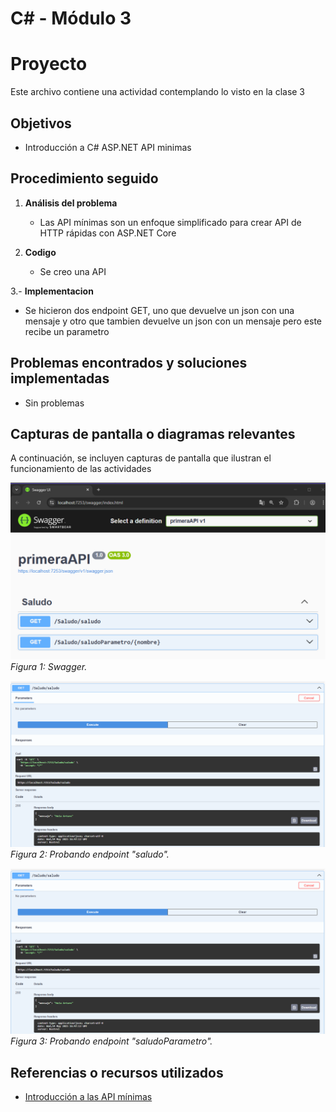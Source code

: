 # C# - Módulo 3

# Proyecto 

Este archivo contiene una actividad contemplando lo visto en la clase 3

## Objetivos 

- Introducción a C# ASP.NET API minimas 

## Procedimiento seguido

1. **Análisis del problema**  
   - Las API mínimas son un enfoque simplificado para crear API de HTTP rápidas con ASP.NET Core

2. **Codigo**  
   - Se creo una API

3.- **Implementacion**
   - Se hicieron dos endpoint GET, uno que devuelve un json con una mensaje y otro que tambien devuelve un json con un mensaje pero este recibe un parametro
   
## Problemas encontrados y soluciones implementadas

- Sin problemas

## Capturas de pantalla o diagramas relevantes

A continuación, se incluyen capturas de pantalla que ilustran el funcionamiento de las actividades

![Salida de pruebas](Capturas/img.png)  
*Figura 1: Swagger.*

![Salida de pruebas](Capturas/img2.png)  
*Figura 2: Probando endpoint "saludo".*

![Salida de pruebas](Capturas/img2.png)  
*Figura 3: Probando endpoint "saludoParametro".*


## Referencias o recursos utilizados

- [Introducción a las API mínimas](https://learn.microsoft.com/es-mx/aspnet/core/fundamentals/minimal-apis/overview?view=aspnetcore-9.0&WT.mc_id=dotnet-35129-website)
